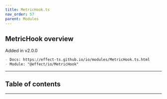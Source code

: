 ```yaml
---
title: MetricHook.ts
nav_order: 57
parent: Modules
---
```


## MetricHook overview

Added in v2.0.0

```md
- Docs: https://effect-ts.github.io/io/modules/MetricHook.ts.html
- Module: "@effect/io/MetricHook"
```

---

<h2 class="text-delta">Table of contents</h2>

---
